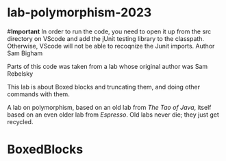 lab-polymorphism-2023
=====================
#**Important**
In order to run the code, you need to open it up from the src directory on VScode and add the jUnit testing library to the classpath. Otherwise, VScode will not be able to recoqnize the Junit imports.
Author Sam Bigham

Parts of this code was taken from a lab whose original author was Sam Rebelsky

This lab is about Boxed blocks and truncating them, and doing other commands with them.

A lab on polymorphism, based on an old lab from _The Tao of Java_, itself
based on an even older lab from _Espresso_.  Old labs never die; they just
get recycled.
# BoxedBlocks
